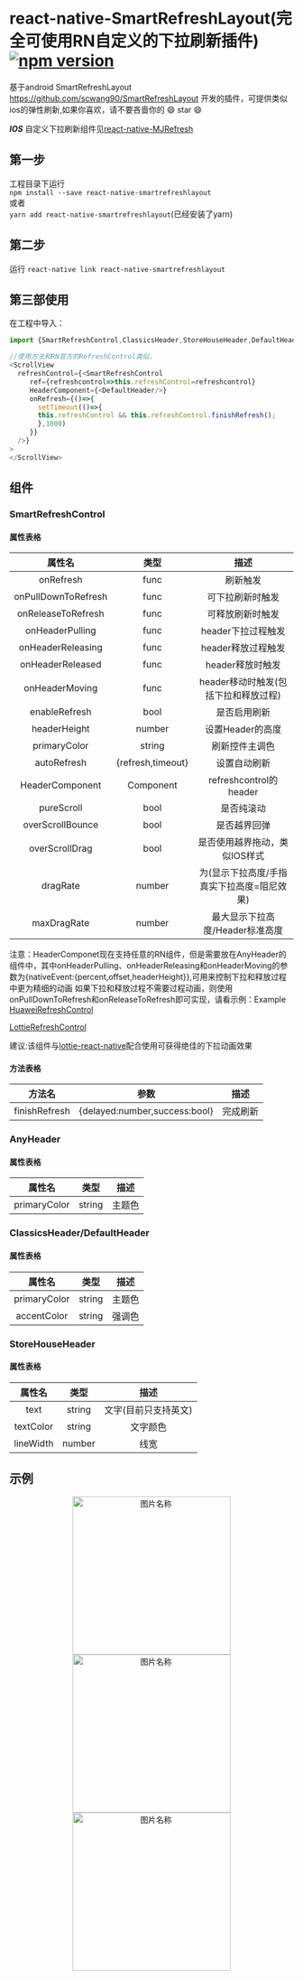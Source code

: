 # react-native-SmartRefreshLayout(完全可使用RN自定义的下拉刷新插件)[![npm version](https://badge.fury.io/js/react-native-smartrefreshlayout.svg)](https://badge.fury.io/js/react-native-smartrefreshlayout)
基于android SmartRefreshLayout https://github.com/scwang90/SmartRefreshLayout 开发的插件，可提供类似ios的弹性刷新,如果你喜欢，请不要吝啬你的 :smile: star :smile:

***IOS*** 自定义下拉刷新组件见[react-native-MJRefresh](https://github.com/react-native-studio/react-native-MJRefresh)


## 第一步
工程目录下运行<br> `npm install --save react-native-smartrefreshlayout`<br> 或者<br> `yarn add react-native-smartrefreshlayout`(已经安装了yarn)
## 第二步
运行 `react-native link react-native-smartrefreshlayout`
## 第三部使用
在工程中导入：
```js
import {SmartRefreshControl,ClassicsHeader,StoreHouseHeader,DefaultHeader} from 'react-native-smartrefreshlayout';

//使用方法和RN官方的RefreshControl类似，
<ScrollView 
  refreshControl={<SmartRefreshControl
     ref={refreshcontrol=>this.refreshControl=refreshcontrol}
     HeaderComponent={<DefaultHeader/>}
     onRefresh={()=>{
       setTimeout(()=>{
       this.refreshControl && this.refreshControl.finishRefresh();
       },1000)
     }}
  />}
>
</ScrollView>
```
## 组件
### SmartRefreshControl
#### 属性表格
|属性名|类型|描述|
|:---:|:---:|:---:|
|onRefresh|func|刷新触发|
|onPullDownToRefresh|func|可下拉刷新时触发|
|onReleaseToRefresh|func|可释放刷新时触发|
|onHeaderPulling|func|header下拉过程触发|
|onHeaderReleasing|func|header释放过程触发|
|onHeaderReleased|func|header释放时触发|
|onHeaderMoving|func|header移动时触发(包括下拉和释放过程)|
|enableRefresh|bool|是否启用刷新|
|headerHeight|number|设置Header的高度|
|primaryColor|string|刷新控件主调色|
|autoRefresh|{refresh,timeout}|设置自动刷新|
|HeaderComponent|Component|refreshcontrol的header|
|pureScroll|bool|是否纯滚动|
|overScrollBounce|bool|是否越界回弹|
|overScrollDrag|bool|是否使用越界拖动，类似IOS样式|
|dragRate|number|为(显示下拉高度/手指真实下拉高度=阻尼效果)|
|maxDragRate|number|最大显示下拉高度/Header标准高度|

注意：HeaderComponet现在支持任意的RN组件，但是需要放在AnyHeader的组件中，其中onHeaderPulling、onHeaderReleasing和onHeaderMoving的参数为{nativeEvent:{percent,offset,headerHeight}},可用来控制下拉和释放过程中更为精细的动画
如果下拉和释放过程不需要过程动画，则使用onPullDownToRefresh和onReleaseToRefresh即可实现，请看示例：Example <br/> [HuaweiRefreshControl](https://github.com/react-native-studio/react-native-SmartRefreshLayout/blob/master/Example/HuaWeiRefreshControl.js)

[LottieRefreshControl](https://github.com/react-native-studio/react-native-SmartRefreshLayout/blob/master/Example/LottieRefreshControl.js)


建议:该组件与[lottie-react-native](https://github.com/react-community/lottie-react-native)配合使用可获得绝佳的下拉动画效果
#### 方法表格
|方法名|参数|描述|
|:---:|:---:|:---:|
|finishRefresh|{delayed:number,success:bool}|完成刷新|

### AnyHeader
#### 属性表格
|属性名|类型|描述|
|:---:|:---:|:---:|
|primaryColor|string|主题色|

### ClassicsHeader/DefaultHeader
#### 属性表格
|属性名|类型|描述|
|:---:|:---:|:---:|
|primaryColor|string|主题色|
|accentColor|string|强调色|

### StoreHouseHeader
#### 属性表格
|属性名|类型|描述|
|:---:|:---:|:---:|
|text|string|文字(目前只支持英文)|
|textColor|string|文字颜色|
|lineWidth|number|线宽|
## 示例
<!--![image](https://github.com/2534290808/react-native-android-danmaku/blob/master/images/Screenshot_1513176625.png)-->
<div align=center>
<img src="https://github.com/react-native-studio/react-native-smartrefreshlayout/blob/master/images/lottierefresh.gif" width = "280" alt="图片名称" align=center />
<img src="https://github.com/react-native-studio/react-native-smartrefreshlayout/blob/master/images/Screenshot_1520489605.png" width = "280"  alt="图片名称" align=center />
<img src="https://github.com/react-native-studio/react-native-smartrefreshlayout/blob/master/images/Screenshot_1520489593.png" width = "280"  alt="图片名称" align=center />
  </div>
  

